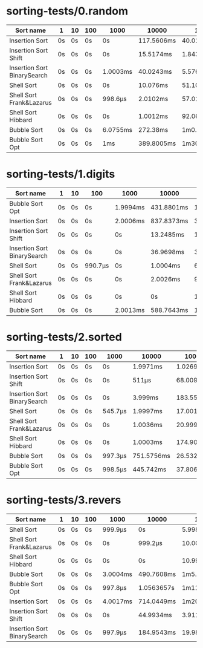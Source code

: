 # sorting-tests/0.random
| Sort name | 1 | 10 | 100 | 1000 | 10000 | 100000 | 1000000 | 10000000 |
| --- | --- | --- | --- | --- | --- | --- | --- | --- |
| Insertion Sort | 0s | 0s | 0s | 0s | 117.5606ms | 40.015745s | timeout | timeout |
| Insertion Sort Shift | 0s | 0s | 0s | 0s | 15.5174ms | 1.8435315s | timeout | timeout |
| Insertion Sort BinarySearch | 0s | 0s | 0s | 1.0003ms | 40.0243ms | 5.5766363s | timeout | timeout |
| Shell Sort | 0s | 0s | 0s | 0s | 10.076ms | 51.1099ms | 724.4054ms | 15.0519236s |
| Shell Sort Frank&Lazarus | 0s | 0s | 0s | 998.6µs | 2.0102ms | 57.0135ms | 779.6134ms | 15.6732704s |
| Shell Sort Hibbard | 0s | 0s | 0s | 0s | 1.0012ms | 92.0644ms | 684.4006ms | 15.5170756s |
| Bubble Sort | 0s | 0s | 0s | 6.0755ms | 272.38ms | 1m0.8626417s | timeout | timeout |
| Bubble Sort Opt | 0s | 0s | 0s | 1ms | 389.8005ms | 1m30.7461674s | timeout | timeout |

# sorting-tests/1.digits
| Sort name | 1 | 10 | 100 | 1000 | 10000 | 100000 | 1000000 | 10000000 |
| --- | --- | --- | --- | --- | --- | --- | --- | --- |
| Bubble Sort Opt | 0s | 0s | 0s | 1.9994ms | 431.8801ms | 1m46.2966629s | timeout | timeout |
| Insertion Sort | 0s | 0s | 0s | 2.0006ms | 837.8373ms | 33.6810846s | timeout | timeout |
| Insertion Sort Shift | 0s | 0s | 0s | 0s | 13.2485ms | 1.7819854s | timeout | timeout |
| Insertion Sort BinarySearch | 0s | 0s | 0s | 0s | 36.9698ms | 3.6883859s | timeout | timeout |
| Shell Sort | 0s | 0s | 990.7µs | 0s | 1.0004ms | 6.9927ms | 277.1439ms | 3.6823832s |
| Shell Sort Frank&Lazarus | 0s | 0s | 0s | 0s | 2.0026ms | 9.0005ms | 232.947ms | 3.6846126s |
| Shell Sort Hibbard | 0s | 0s | 0s | 0s | 0s | 14.002ms | 251.545ms | 4.4457606s |
| Bubble Sort | 0s | 0s | 0s | 2.0013ms | 588.7643ms | 1m7.8418141s | timeout | timeout |

# sorting-tests/2.sorted
| Sort name | 1 | 10 | 100 | 1000 | 10000 | 100000 | 1000000 | 10000000 |
| --- | --- | --- | --- | --- | --- | --- | --- | --- |
| Insertion Sort | 0s | 0s | 0s | 0s | 1.9971ms | 1.0269665s | 1m44.4097076s | timeout |
| Insertion Sort Shift | 0s | 0s | 0s | 0s | 511µs | 68.0099ms | 5.5493887s | timeout |
| Insertion Sort BinarySearch | 0s | 0s | 0s | 0s | 3.999ms | 183.5517ms | 34.5377485s | timeout |
| Shell Sort | 0s | 0s | 0s | 545.7µs | 1.9997ms | 17.0019ms | 560.0075ms | 7.8793541s |
| Shell Sort Frank&Lazarus | 0s | 0s | 0s | 0s | 1.0036ms | 20.9999ms | 372.9478ms | 7.3965236s |
| Shell Sort Hibbard | 0s | 0s | 0s | 0s | 1.0003ms | 174.9043ms | 572.0928ms | 8.4709495s |
| Bubble Sort | 0s | 0s | 0s | 997.3µs | 751.5756ms | 26.5328746s | timeout | timeout |
| Bubble Sort Opt | 0s | 0s | 0s | 998.5µs | 445.742ms | 37.8066025s | timeout | timeout |

# sorting-tests/3.revers
| Sort name | 1 | 10 | 100 | 1000 | 10000 | 100000 | 1000000 | 10000000 |
| --- | --- | --- | --- | --- | --- | --- | --- | --- |
| Shell Sort | 0s | 0s | 0s | 999.9µs | 0s | 5.9987ms | 122.0282ms | 2.2142934s |
| Shell Sort Frank&Lazarus | 0s | 0s | 0s | 0s | 999.2µs | 10.0073ms | 96.0193ms | 2.2934334s |
| Shell Sort Hibbard | 0s | 0s | 0s | 0s | 0s | 10.9977ms | 424.9188ms | 2.6123081s |
| Bubble Sort | 0s | 0s | 0s | 3.0004ms | 490.7608ms | 1m5.2012087s | timeout | timeout |
| Bubble Sort Opt | 0s | 0s | 0s | 997.8µs | 1.0563657s | 1m11.047057s | timeout | timeout |
| Insertion Sort | 0s | 0s | 0s | 4.0017ms | 714.0449ms | 1m20.7174069s | timeout | timeout |
| Insertion Sort Shift | 0s | 0s | 0s | 0s | 44.9934ms | 3.911218s | timeout | timeout |
| Insertion Sort BinarySearch | 0s | 0s | 0s | 997.9µs | 184.9543ms | 19.9894896s | timeout | timeout |

